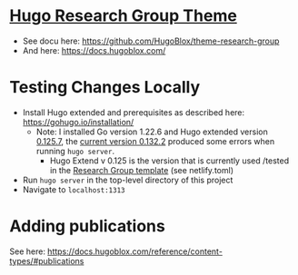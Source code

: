 # [Hugo Research Group Theme](https://github.com/wowchemy/starter-hugo-research-group)

- See docu here: https://github.com/HugoBlox/theme-research-group
- And here: https://docs.hugoblox.com/

# Testing Changes Locally
- Install Hugo extended and prerequisites as described here: https://gohugo.io/installation/ 
  - Note: I installed Go version 1.22.6 and Hugo extended version [0.125.7](https://github.com/gohugoio/hugo/releases/tag/v0.125.7), the [current version 0.132.2](https://github.com/gohugoio/hugo/releases/tag/v0.132.2) produced some errors when running `hugo server`. 
    - Hugo Extend v 0.125 is the version that is currently used /tested in the [Research Group template](https://github.com/HugoBlox/theme-research-group)  (see netlify.toml)
- Run `hugo server` in the top-level directory of this project
- Navigate to `localhost:1313`

# Adding publications

See here: https://docs.hugoblox.com/reference/content-types/#publications 

